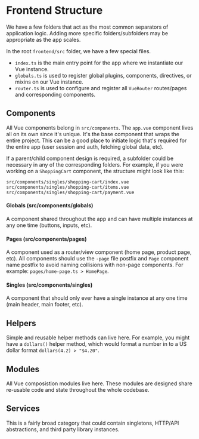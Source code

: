 # Frontend Structure

We have a few folders that act as the most common separators of application logic. Adding more specific folders/subfolders may be appropriate as the app scales.

In the root `frontend/src` folder, we have a few special files.

- `index.ts` is the main entry point for the app where we instantiate our Vue instance.
- `globals.ts` is used to register global plugins, components, directives, or mixins on our Vue instance.
- `router.ts` is used to configure and register all `VueRouter` routes/pages and corresponding components.

## Components

All Vue components belong in `src/components`. The `app.vue` component lives all on its own since it's unique. It's the base component that wraps the entire project. This can be a good place to initiate logic that's required for the entire app (user session and auth, fetching global data, etc).

If a parent/child component design is required, a subfolder could be necessary in any of the corresponding folders. For example, if you were working on a `ShoppingCart` component, the structure might look like this:

```
src/components/singles/shopping-cart/index.vue
src/components/singles/shopping-cart/items.vue
src/components/singles/shopping-cart/payment.vue
```

#### Globals (src/components/globals)

A component shared throughout the app and can have multiple instances at any one time (buttons, inputs, etc).

#### Pages (src/components/pages)

A component used as a router/view component (home page, product page, etc). All components should use the `-page` file postfix and `Page` component name postfix to avoid naming collisions with non-page components. For example: `pages/home-page.ts > HomePage`.

#### Singles (src/components/singles)

A component that should only ever have a single instance at any one time (main header, main footer, etc).

## Helpers

Simple and reusable helper methods can live here. For example, you might have a `dollars()` helper method, which would format a number in to a US dollar format `dollars(4.2) > "$4.20"`.

## Modules

All Vue composistion modules live here. These modules are designed share re-usable code and state throughout the whole codebase.

## Services

This is a fairly broad category that could contain singletons, HTTP/API abstractions, and third party library instances.